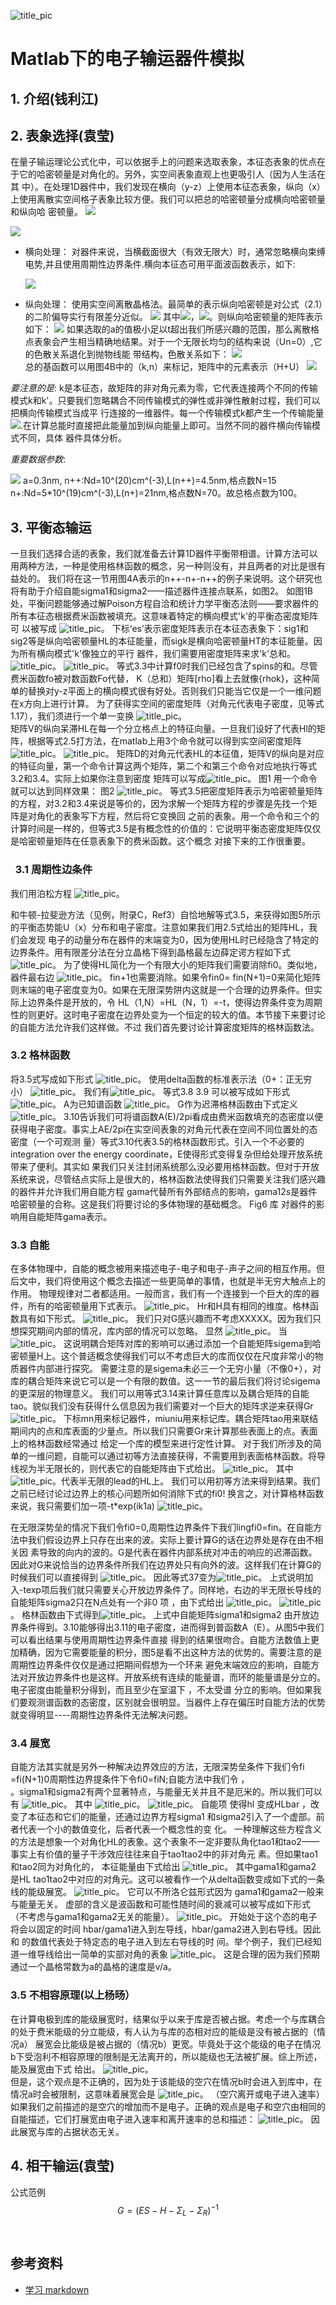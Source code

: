 ![title_pic](2d_mol_junction.png)

# Matlab下的电子输运器件模拟

## 1. 介绍(钱利江)

## 2. 表象选择(袁莹)

在量子输运理论公式化中，可以依据手上的问题来选取表象，本征态表象的优点在于它的哈密顿量是对角化的。另外，实空间表象直观上也更吸引人（因为人生活在其
中）。在处理1D器件中，我们发现在横向（y-z）上使用本征态表象，纵向（x）上使用离散实空间格子表象比较方便。我们可以把总的哈密顿量分成横向哈密顿量和纵向哈
密顿量。     ![](NEGF2.0.png)
  
   ![](NEGF.2.12.png)
* 横向处理：
对器件来说，当横截面很大（有效无限大）时，通常忽略横向束缚电势,并且使用周期性边界条件.横向本征态可用平面波函数表示，如下:

   ![](NEGF2.34.png)
* 纵向处理：
使用实空间离散晶格法。最简单的表示纵向哈密顿是对公式（2.1）的二阶偏导实行有限差分近似。 ![](NEGF2.00.png)
其中![](NEGF2.t.png)，![](NEGF2.U.png)。则纵向哈密顿量的矩阵表示如下：
![](NEGF2.5.png)
如果选取的a的值极小足以t超出我们所感兴趣的范围，那么离散格点表象会产生相当精确地结果。对于一个无限长均匀的结构来说（Un=0）,它的色散关系退化到抛物线能
带结构，色散关系如下：
![](NEGF2.6.png)     
总的基函数可以用图4B中的（k,n）来标记，矩阵中的元素表示（H+U）
![](NEGF2.7.png)

*要注意的是*:
k是本征态，故矩阵的非对角元素为零，它代表连接两个不同的传输模式k和k'。只要我们忽略耦合不同传输模式的弹性或非弹性散射过程，我们可以把横向传输模式当成平
行连接的一维器件。每一个传输模式k都产生一个传输能量![](NEGF2.e.png).在计算总能时直接把此能量加到纵向能量上即可。当然不同的器件横向传输模式不同，具体
器件具体分析。

*重要数据参数*:

![](NEGF2d.png)
a=0.3nm,
n++:Nd=10^(20)cm^(-3),L(n++)=4.5nm,格点数N=15
n+:Nd=5*10^(19)cm^(-3),L(n+)=21nm,格点数N=70。故总格点数为100。


## 3. 平衡态输运
一旦我们选择合适的表象，我们就准备去计算1D器件平衡带相谱。计算方法可以用两种方法，一种是使用格林函数的概念，另一种则没有，并且两者的对比是很有益处的。
我们将在这一节用图4A表示的n++-n+-n++的例子来说明。这个研究也将有助于介绍自能sigma1和sigma2——描述器件连接点联系，如图2。
如图1B处，平衡问题能够通过解Poison方程自洽和统计力学平衡态法则——要求器件的所有本征态根据费米函数被填充。这意味着特定的横向模式'k'的平衡态密度矩阵可
以被写成
![title_pic](3.1.png)。
 下标‘es’表示密度矩阵表示在本征态表象下：sig1和sig2等是纵向哈密顿量HL的本征能量，而sigk是横向哈密顿量HT的本征能量。因为所有横向模式'k'像独立的平行
 器件，我们需要用密度矩阵来求'k'总和。
![title_pic](3.2.png)。
![title_pic](3.3.png)。
等式3.3中计算f0时我们已经包含了spins的和。尽管费米函数fo被对数函数Fo代替，
K（总和）矩阵[rho]看上去就像{rhok}，这种简单的替换对y-z平面上的横向模式很有好处。否则我们只能当它仅是一个一维问题在x方向上进行计算。
为了获得实空间的密度矩阵（对角元代表电子密度，见等式1.17），我们须进行一个单一变换
![title_pic](3.4.0.png)。   
矩阵V的纵向呆滞HL在每一个分立格点上的特征向量。一旦我们设好了代表Hl的矩阵，根据等式2.5打方法，在matlab上用3个命令就可以得到实空间密度矩阵
![title_pic](3.4.1.png)。
![title_pic](3.4.2.png)。
矩阵D的对角元代表HL的本征值，矩阵V的纵向是对应的特征向量，第一个命令计算这两个矩阵，第二个和第三个命令对应地执行等式3.2和3.4。实际上如果你注意到密度
矩阵可以写成![title_pic](3.4.3.png)。
图1
用一个命令就可以达到同样效果：
图2        ![title_pic](3.5.png)。
   等式3.5把密度矩阵表示为哈密顿量矩阵的方程，对3.2和3.4来说是等价的，因为求解一个矩阵方程的步骤是先找一个矩阵是对角化的表象写下方程，然后将它变换回
   之前的表象。用一个命令和三个的计算时间是一样的，但等式3.5是有概念性的价值的：它说明平衡态密度矩阵仅仅是哈密顿量矩阵在任意表象下的费米函数。这个概念
   对接下来的工作很重要。

 
###    3.1 周期性边条件
   我们用泊松方程
![title_pic](3.6.png)。

和牛顿-拉斐逊方法（见例，附录C，Ref3）自恰地解等式3.5，来获得如图5所示的平衡态势能U（x）分布和电子密度。注意如果我们用2.5式给出的矩阵HL，我们会发现
电子的动量分布在器件的末端变为0，因为使用HL时已经隐含了特定的边界条件。用有限差分法在分立晶格下得到晶格最左边薛定谔方程如下式
![title_pic](3.7a.png)。
为了使得HL简化为一个有限大小的矩阵我们需要消除fi0。类似地，器件最右边
![title_pic](3.7b.png)。
fin+1也需要消除。如果令fin0= fin(N+1)=0来简化矩阵则末端的电子密度变为0。如果在无限深势阱内这就是一个合理的边界条件。但实际上边界条件是开放的，令
HL（1,N）=HL（N，1）=-t，使得边界条件变为周期性的则更好。这时电子密度在边界处变为一个恒定的较大的值。本节接下来要讨论的自能方法允许我们这样做。不过
我们首先要讨论计算密度矩阵的格林函数法。
###    3.2 格林函数　
将3.5式写成如下形式
![title_pic](3.8.png)。
使用delta函数的标准表示法（0+：正无穷小）
![title_pic](3.8.1.png)。
我们有![title_pic](3.9.png)。
等式3.8 3.9 可以被写成如下形式
![title_pic](3.10.png)。
 A为已知谱函数
![title_pic](3.11.png)。
G作为迟滞格林函数由下式定义
![title_pic](3.12.png)。
3.10告诉我们可将谱函数A(E)/2pi看成由费米函数填充的态密度以便获得电子密度。事实上AE/2pi在实空间表象的对角元代表在空间不同位置处的态密度（一个可观测
量）等式3.10代表3.5的格林函数形式。引入一个不必要的integration over the energy coordinate，E使得形式变得复杂但给处理开放系统带来了便利。其实如
果我们只关注封闭系统那么没必要用格林函数。但对于开放系统来说，尽管结点实际上是很大的，格林函数法使得我们只需要关注我们感兴趣的器件并允许我们用自能方程
gama代替所有外部结点的影响，gama12s是器件哈密顿量的合称。这是我们将要讨论的多体物理的基础概念。
Fig6 库 对器件的影响用自能矩阵gama表示。
###    3.3 自能　　
在多体物理中，自能的概念被用来描述电子-电子和电子-声子之间的相互作用。但后文中，我们将使用这个概念去描述一些更简单的事情，也就是半无穷大触点上的作用。
物理规律对二者都适用。一般而言，我们有一个连接到一个巨大的库的器件，所有的哈密顿量用下式表示。
![title_pic](3.13.0.png)。
Hr和H具有相同的维度。格林函数具有如下形式。
![title_pic](3.13.2.png)。
我们只对G感兴趣而不考虑XXXXX。因为我们只想探究期间内部的情况，库内部的情况可以忽略。
显然
![title_pic](3.13png)。
当
![title_pic](3.14.0.png)。
这说明耦合矩阵对库的影响可以通过添加一个自能矩阵sigema到哈密顿量H上。这个普适概念使得我们可以不考虑巨大的库而仅仅在尺度非常小的物质器件内部进行探究。
需要注意的是sigema未必三一个无穷小量（不像0+），对库的耦合矩阵来说它可以是一个有限的数值。这一一节的最后我们将讨论sigema的更深层的物理意义。
 我们可以用等式3.14来计算任意库以及耦合矩阵的自能tao。貌似我们没有获得什么信息因为我们需要对一个巨大的矩阵求逆来获得Gr
![title_pic](3.14.1.png)。
下标mn用来标记器件，miuniu用来标记库。耦合矩阵tao用来联结期间内的点和库表面的少量点。所以我们只需要Gr来计算那些表面上的点。表面上的格林函数经常通过
给定一个库的模型来进行定性计算。
      对于我们所涉及的简单的一维问题，自能可以通过初等方法直接获得，不需要用到表面格林函数。将导线视为半无限长的，则代表它的自能矩阵由下式给出。
![title_pic](3.15a.png)。
其中![title_pic](3.15a1.png)。代表半无限的lead的HL上。
我们可以用初等方法来得到结果。我们之前已经讨论过边界上的核心问题所如何消除下式的fi0!
换言之，对计算格林函数来说，我只需要们加一项-t*exp(ik1a)
![title_pic](3.15a2.png)。

在无限深势垒的情况下我们令fi0=0,周期性边界条件下我们lingfi0=fin。在自能方法中我们假设边界上只存在出来的波。实际上要计算G的话在边界处是存在由不相关因
素导致的向内的波的。G是代表在器件内部系统对冲击的响应的迟滞函数。  
因此对G来说恰当的边界条件所我们在边界处只有向外的波。这样我们在计算G的时候我们可以直接得到
![title_pic](3.15a3.png)。
因此等式37变为![title_pic](3.15a4.png)。
上式说明加入-texp项后我们就只需要关心开放边界条件了。同样地，右边的半无限长导线的自能矩阵sigma2只在N点处有一个非0 项 ，由下式给出
![title_pic](3.15b1.png)。
![title_pic](3.15b2.png)。
格林函数由下式得到![title_pic](3.16.png)。
上式中自能矩阵sigma1和sigma2 由开放边界条件得到。3.10能够得出3.11的电子密度，进而得到普函数A（E）。从图5中我们可以看出结果与使用周期性边界条件直接
得到的结果很吻合。自能方法数值上更加精确，因为它需要能量的积分，图5是看不出这种方法的优势的。需要注意的是周期性边界条件仅仅是通过把期间假想为一个环来
避免末端效应的影响，自能方法对开放边界条件也是这样。开放系统有连续的能量谱，而环的能量谱是分立的。电子密度由能量积分得到，而且至少在室温下 ，不太受谱
分立的影响。但如果我们要观测谱函数的态密度，区别就会很明显。当器件上存在偏压时自能方法的优势就变得明显----周期性边界条件无法解决问题。
###    3.4 展宽
自能方法其实就是另外一种解决边界效应的方法，无限深势垒条件下我们令fi =fi(N+1)0周期性边界提条件下令fi0=fiN;自能方法中我们令             ，                       
。sigma1和sigma2有两个显著特点，与能量无关并且不是厄米的。所以我们可以有
![title_pic](3.17.0.png)。
其中 ![title_pic](3.17.1.png)。
![title_pic](3.17.2.png)。
自能项 使得hl 变成HLbar ，改变了本征态和它们的能量，还通过边界方程sigma1 和sigma2引入了一个虚部。前者代表一个小的数值变化，后者代表一个概念性的变
化。
一种理解这些方程含义的方法是想象一个对角化HL的表象。这个表象不一定非要队角化tao1和tao2——事实上有价值的量子干涉效应往往来自于tao1tao2中的非对角元
素。但如果tao1和tao2同为对角化的，	本征能量由下式给出
![title_pic](3.17.3.png)。
其中gama1和gama2 是HL tao1tao2中对应的对角元。这可以被看作一个从delta函数变成如下式的一条线的能级展宽。
![title_pic](3.17.4.png)。
它可以不所洛仑兹形式因为 gama1和gama2一般来与能量无关。
    虚部的含义是波函数和可能性随时间的衰减可以被写成如下形式（不考虑与gama1和gama2无关的能量）。
![title_pic](3.17.png)。
开始处于这个态的电子将会以固定的时间    hbar/gama1进入到左导线，hbar/gama2进入到右导线。因此  和   的数值代表处于特定态的电子进入到左右导线的时
间。举个例子，我们已经知道一维导线给出一简单的实部对角的表象
![title_pic](3.17.5png)。
这是合理的因为我们预期通过一个晶格常数为a的晶格的速度是v/a。
###    3.5 不相容原理(以上杨旸）
在计算电极到库的能级展宽时，结果似乎以来于库是否被占据。考虑一个与库耦合的处于费米能级的分立能级，有人认为与库的态相对应的能级是没有被占据的（情况a）
展宽会比能级是被占据的（情况b）更宽。毕竟处于这个能级的电子在情况b下受泡利不相容原理的限制是无法离开的，所以能级也无法被扩展。综上所述，能及展宽由下式
给出。
 ![title_pic](3.18a.png)。      
但是，这个观点是不正确的，因为处于该能级的空穴在情况b时会进入到库中，在情况a时会被限制，这意味着展宽会是 
 ![title_pic](3.18b.png)。                                                   （空穴离开或电子进入速率）
如果我们之前描述的是空穴的增加而不是电子。正确的观点是电子和空穴由相同的自能描述，它们打展宽由电子进入速率和离开速率的总和描述：
![title_pic](3.19.png)。
因此展宽与库的占据状态无关。
## 4. 相干输运(袁莹)


公式范例 
$$ G=(ES-H-\Sigma_L- \Sigma_R)^{-1} $$ 　　





## 参考资料

- [学习 markdown](https://guides.github.com/features/mastering-markdown/)
